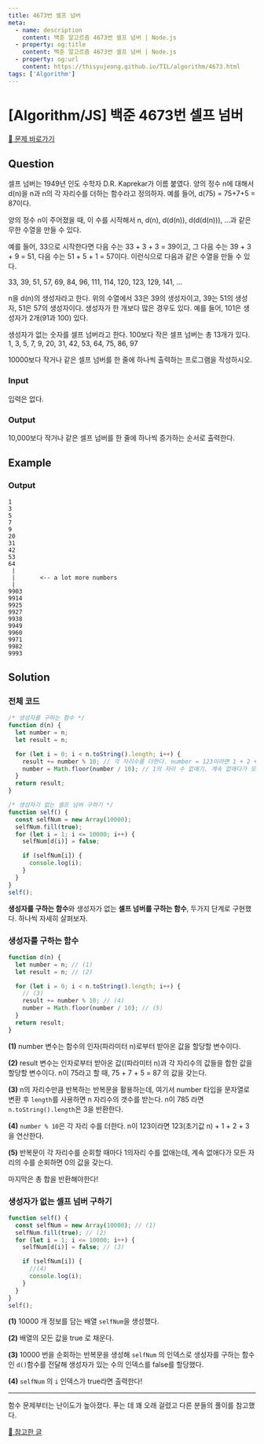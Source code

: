 ```yaml
---
title: 4673번 셀프 넘버
meta:
  - name: description
    content: 백준 알고르즘 4673번 셀프 넘버 | Node.js
  - property: og:title
    content: 백준 알고르즘 4673번 셀프 넘버 | Node.js
  - property: og:url
    content: https://thisyujeong.github.io/TIL/algorithm/4673.html
tags: ['Algorithm']
---
```


# [Algorithm/JS] 백준 4673번 셀프 넘버

[🔗 문제 바로가기](https://www.acmicpc.net/problem/4673)

## Question

셀프 넘버는 1949년 인도 수학자 D.R. Kaprekar가 이름 붙였다. 양의 정수 n에 대해서 d(n)을 n과 n의 각 자리수를 더하는 함수라고 정의하자. 예를 들어, d(75) = 75+7+5 = 87이다.

양의 정수 n이 주어졌을 때, 이 수를 시작해서 n, d(n), d(d(n)), d(d(d(n))), ...과 같은 무한 수열을 만들 수 있다.

예를 들어, 33으로 시작한다면 다음 수는 33 + 3 + 3 = 39이고, 그 다음 수는 39 + 3 + 9 = 51, 다음 수는 51 + 5 + 1 = 57이다. 이런식으로 다음과 같은 수열을 만들 수 있다.

33, 39, 51, 57, 69, 84, 96, 111, 114, 120, 123, 129, 141, ...

n을 d(n)의 생성자라고 한다. 위의 수열에서 33은 39의 생성자이고, 39는 51의 생성자, 51은 57의 생성자이다. 생성자가 한 개보다 많은 경우도 있다. 예를 들어, 101은 생성자가 2개(91과 100) 있다.

생성자가 없는 숫자를 셀프 넘버라고 한다. 100보다 작은 셀프 넘버는 총 13개가 있다. 1, 3, 5, 7, 9, 20, 31, 42, 53, 64, 75, 86, 97

10000보다 작거나 같은 셀프 넘버를 한 줄에 하나씩 출력하는 프로그램을 작성하시오.

### Input

입력은 없다.

### Output

10,000보다 작거나 같은 셀프 넘버를 한 줄에 하나씩 증가하는 순서로 출력한다.

## Example

### Output

```
1
3
5
7
9
20
31
42
53
64
 |
 |       <-- a lot more numbers
 |
9903
9914
9925
9927
9938
9949
9960
9971
9982
9993
```

## Solution

### 전체 코드

```js
/* 생성자를 구하는 함수 */
function d(n) {
  let number = n;
  let result = n;

  for (let i = 0; i < n.toString().length; i++) {
    result += number % 10; // 각 자리수를 더한다. number = 123이라면 1 + 2 + 3
    number = Math.floor(number / 10); // 1의 자리 수 없애기. 계속 없애다가 모든 자리의 수를 순회하면 0의 값을 갖는다.
  }
  return result;
}

/* 생성자가 없는 셀프 넘버 구하기 */
function self() {
  const selfNum = new Array(10000);
  selfNum.fill(true);
  for (let i = 1; i <= 10000; i++) {
    selfNum[d(i)] = false;

    if (selfNum[i]) {
      console.log(i);
    }
  }
}
self();
```

**생성자를 구하는 함수**와 생성자가 없는 **셀프 넘버를 구하는 함수**, 두가지 단계로 구현했다. 하나씩 자세히 살펴보자.

### 생성자를 구하는 함수

```js
function d(n) {
  let number = n; // (1)
  let result = n; // (2)

  for (let i = 0; i < n.toString().length; i++) {
    // (3)
    result += number % 10; // (4)
    number = Math.floor(number / 10); // (5)
  }
  return result;
}
```

**(1)** number 변수는 함수의 인자(파라미터 n)로부터 받아온 값을 할당할 변수이다.

**(2)** result 변수는 인자로부터 받아온 값((파라미터 n)과 각 자리수의 값들을 합한 값을 할당할 변수이다. n이 75라고 할 때, 75 + 7 + 5 = 87 의 값을 갖는다.

**(3)** n의 자리수만큼 반복하는 반복문을 활용하는데, 여기서 number 타입을 문자열로 변환 후 `length`를 사용하면 n 자리수의 갯수를 받는다. n이 785 라면 `n.toString().length`은 3을 반환한다.

**(4)** `number % 10`은 각 자리 수를 더한다. n이 123이라면 123(초기값 n) + 1 + 2 + 3 을 연산한다.

**(5)** 반복문이 각 자리수를 순회할 때마다 1의자리 수를 없애는데, 계속 없애다가 모든 자리의 수를 순회하면 0의 값을 갖는다.

마지막은 총 합을 반환해야한다!

### 생성자가 없는 셀프 넘버 구하기

```js
function self() {
  const selfNum = new Array(10000); // (1)
  selfNum.fill(true); // (2)
  for (let i = 1; i <= 10000; i++) {
    selfNum[d(i)] = false; // (3)

    if (selfNum[i]) {
      //(4)
      console.log(i);
    }
  }
}
self();
```

**(1)** 10000 개 정보를 담는 배열 `selfNum`을 생성했다.

**(2)** 배열의 모든 값을 true 로 채운다.

**(3)** 10000 번을 순회하는 반복문을 생성해 `selfNum` 의 인덱스로 생성자를 구하는 함수인 `d()`함수를 전달해 생성자가 있는 수의 인덱스를 false를 할당했다.

**(4)** `selfNum` 의 `i` 인덱스가 true라면 출력한다!

---

함수 문제부터는 난이도가 높아졌다. 푸는 데 꽤 오래 걸렸고 다른 분들의 풀이를 참고했다.

[🔗 참고한 글](https://yeoncoding.tistory.com/78)
